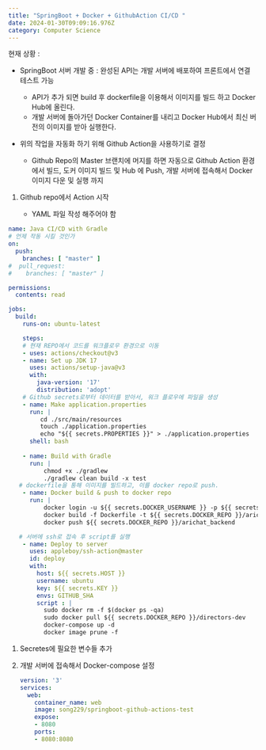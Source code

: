 ```yaml
---
title: "SpringBoot + Docker + GithubAction CI/CD "
date: 2024-01-30T09:09:16.976Z
category: Computer Science
---
```

현재 상황 :

* SpringBoot 서버 개발 중 : 완성된 API는 개발 서버에 배포하여 프론트에서 연결 테스트 가능

  * API가 추가 되면 build 후 dockerfile을 이용해서 이미지를 빌드 하고 Docker Hub에 올린다.
  * 개발 서버에 돌아가던 Docker Container를 내리고 Docker Hub에서 최신 버전의 이미지를 받아 실행한다.
* 위의 작업을 자동화 하기 위해 Github Action을 사용하기로 결정

  * Github Repo의 Master 브랜치에 머지를 하면 자동으로 Github Action 환경에서 빌드, 도커 이미지 빌드 및 Hub 에 Push, 개발 서버에 접속해서 Docker 이미지 다운 및 실행 까지

1. Github repo에서 Action 시작

   * YAML 파일 작성 해주어야 함

```yaml
name: Java CI/CD with Gradle
# 언제 작동 시킬 것인가
on:
  push:
    branches: [ "master" ]
#  pull_request:
#    branches: [ "master" ]

permissions:
  contents: read

jobs:
  build:
    runs-on: ubuntu-latest

    steps:
    # 현재 REPO에서 코드를 워크플로우 환경으로 이동
    - uses: actions/checkout@v3
    - name: Set up JDK 17
      uses: actions/setup-java@v3
      with:
        java-version: '17'
        distribution: 'adopt'
    # Github secrets로부터 데이터를 받아서, 워크 플로우에 파일을 생성
    - name: Make application.properties
      run: |
         cd ./src/main/resources
         touch ./application.properties
         echo "${{ secrets.PROPERTIES }}" > ./application.properties
      shell: bash	 
      
    - name: Build with Gradle
      run: |
          chmod +x ./gradlew
          ./gradlew clean build -x test
   # dockerfile을 통해 이미지를 빌드하고, 이를 docker repo로 push.
    - name: Docker build & push to docker repo
      run: |
          docker login -u ${{ secrets.DOCKER_USERNAME }} -p ${{ secrets.DOCKER_PASSWORD }}
          docker build -f Dockerfile -t ${{ secrets.DOCKER_REPO }}/arichat_backend .
          docker push ${{ secrets.DOCKER_REPO }}/arichat_backend

   # 서버에 ssh로 접속 후 script를 실행
    - name: Deploy to server
      uses: appleboy/ssh-action@master
      id: deploy
      with:
        host: ${{ secrets.HOST }}
        username: ubuntu
        key: ${{ secrets.KEY }}
        envs: GITHUB_SHA
        script : |
          sudo docker rm -f $(docker ps -qa)
          sudo docker pull ${{ secrets.DOCKER_REPO }}/directors-dev
          docker-compose up -d
          docker image prune -f
```

1. Secretes에 필요한 변수들 추가
2. 개발 서버에 접속해서 Docker-compose 설정

   ```yaml
   version: '3'
   services:
     web:
       container_name: web
       image: song229/springboot-github-actions-test
       expose:
       - 8080
       ports:
       - 8080:8080
   ```